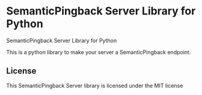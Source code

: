 # SemanticPingback Server Library for Python
SemanticPingback Server Library for Python

This is a python library to make your server a SemanticPingback endpoint.


## License
This SemanticPingback Server library is licensed under the MIT license
